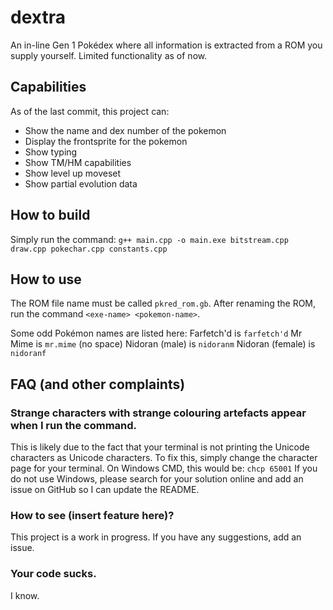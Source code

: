 # dextra
An in-line Gen 1 Pokédex where all information is extracted from a ROM you supply yourself.
Limited functionality as of now.

## Capabilities

As of the last commit, this project can:

- Show the name and dex number of the pokemon
- Display the frontsprite for the pokemon
- Show typing
- Show TM/HM capabilities
- Show level up moveset
- Show partial evolution data

## How to build

Simply run the command:
`g++ main.cpp -o main.exe bitstream.cpp draw.cpp pokechar.cpp constants.cpp`

## How to use

The ROM file name must be called `pkred_rom.gb`. After renaming the ROM, run the command `<exe-name> <pokemon-name>`.

Some odd Pokémon names are listed here:
Farfetch'd is `farfetch'd`
Mr Mime is `mr.mime` (no space)
Nidoran (male) is `nidoranm`
Nidoran (female) is `nidoranf`

## FAQ (and other complaints)

### Strange characters with strange colouring artefacts appear when I run the command.
This is likely due to the fact that your terminal is not printing the Unicode characters as Unicode characters. To fix this, simply change the character page for your terminal. On Windows CMD, this would be:
`chcp 65001`
If you do not use Windows, please search for your solution online and add an issue on GitHub so I can update the README.

### How to see (insert feature here)?
This project is a work in progress. If you have any suggestions, add an issue.

### Your code sucks.
I know.
